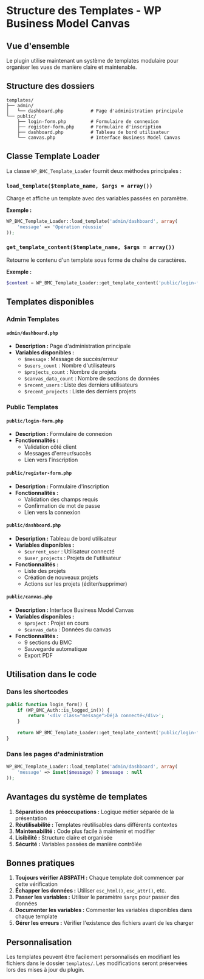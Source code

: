 # Structure des Templates - WP Business Model Canvas

## Vue d'ensemble

Le plugin utilise maintenant un système de templates modulaire pour organiser les vues de manière claire et maintenable.

## Structure des dossiers

```
templates/
├── admin/
│   └── dashboard.php          # Page d'administration principale
└── public/
    ├── login-form.php         # Formulaire de connexion
    ├── register-form.php      # Formulaire d'inscription
    ├── dashboard.php          # Tableau de bord utilisateur
    └── canvas.php             # Interface Business Model Canvas
```

## Classe Template Loader

La classe `WP_BMC_Template_Loader` fournit deux méthodes principales :

### `load_template($template_name, $args = array())`
Charge et affiche un template avec des variables passées en paramètre.

**Exemple :**
```php
WP_BMC_Template_Loader::load_template('admin/dashboard', array(
    'message' => 'Opération réussie'
));
```

### `get_template_content($template_name, $args = array())`
Retourne le contenu d'un template sous forme de chaîne de caractères.

**Exemple :**
```php
$content = WP_BMC_Template_Loader::get_template_content('public/login-form');
```

## Templates disponibles

### Admin Templates

#### `admin/dashboard.php`
- **Description :** Page d'administration principale
- **Variables disponibles :**
  - `$message` : Message de succès/erreur
  - `$users_count` : Nombre d'utilisateurs
  - `$projects_count` : Nombre de projets
  - `$canvas_data_count` : Nombre de sections de données
  - `$recent_users` : Liste des derniers utilisateurs
  - `$recent_projects` : Liste des derniers projets

### Public Templates

#### `public/login-form.php`
- **Description :** Formulaire de connexion
- **Fonctionnalités :**
  - Validation côté client
  - Messages d'erreur/succès
  - Lien vers l'inscription

#### `public/register-form.php`
- **Description :** Formulaire d'inscription
- **Fonctionnalités :**
  - Validation des champs requis
  - Confirmation de mot de passe
  - Lien vers la connexion

#### `public/dashboard.php`
- **Description :** Tableau de bord utilisateur
- **Variables disponibles :**
  - `$current_user` : Utilisateur connecté
  - `$user_projects` : Projets de l'utilisateur
- **Fonctionnalités :**
  - Liste des projets
  - Création de nouveaux projets
  - Actions sur les projets (éditer/supprimer)

#### `public/canvas.php`
- **Description :** Interface Business Model Canvas
- **Variables disponibles :**
  - `$project` : Projet en cours
  - `$canvas_data` : Données du canvas
- **Fonctionnalités :**
  - 9 sections du BMC
  - Sauvegarde automatique
  - Export PDF

## Utilisation dans le code

### Dans les shortcodes
```php
public function login_form() {
    if (WP_BMC_Auth::is_logged_in()) {
        return '<div class="message">Déjà connecté</div>';
    }
    
    return WP_BMC_Template_Loader::get_template_content('public/login-form');
}
```

### Dans les pages d'administration
```php
WP_BMC_Template_Loader::load_template('admin/dashboard', array(
    'message' => isset($message) ? $message : null
));
```

## Avantages du système de templates

1. **Séparation des préoccupations :** Logique métier séparée de la présentation
2. **Réutilisabilité :** Templates réutilisables dans différents contextes
3. **Maintenabilité :** Code plus facile à maintenir et modifier
4. **Lisibilité :** Structure claire et organisée
5. **Sécurité :** Variables passées de manière contrôlée

## Bonnes pratiques

1. **Toujours vérifier ABSPATH :** Chaque template doit commencer par cette vérification
2. **Échapper les données :** Utiliser `esc_html()`, `esc_attr()`, etc.
3. **Passer les variables :** Utiliser le paramètre `$args` pour passer des données
4. **Documenter les variables :** Commenter les variables disponibles dans chaque template
5. **Gérer les erreurs :** Vérifier l'existence des fichiers avant de les charger

## Personnalisation

Les templates peuvent être facilement personnalisés en modifiant les fichiers dans le dossier `templates/`. Les modifications seront préservées lors des mises à jour du plugin.
